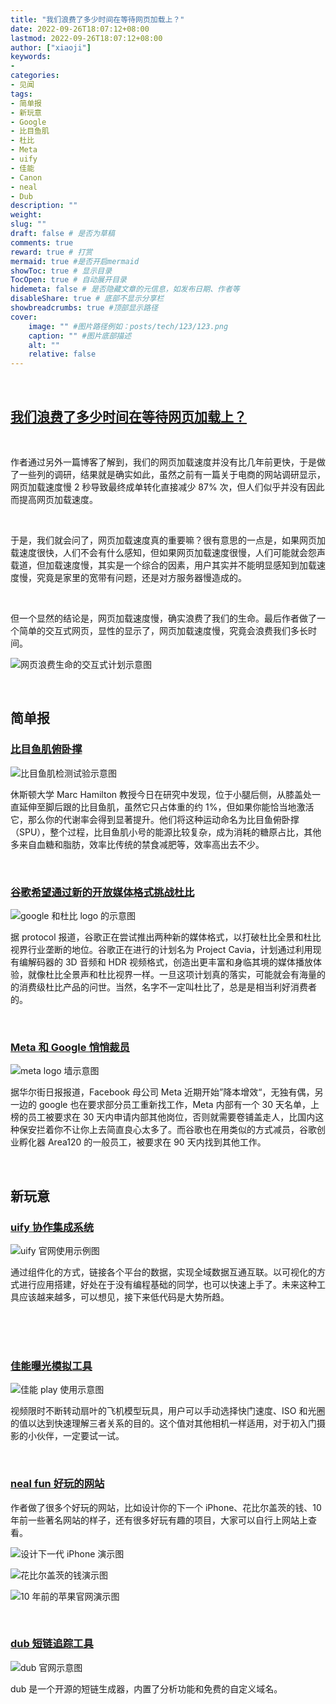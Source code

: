 ```yaml
---
title: "我们浪费了多少时间在等待网页加载上？"
date: 2022-09-26T18:07:12+08:00
lastmod: 2022-09-26T18:07:12+08:00
author: ["xiaoji"]
keywords: 
- 
categories: 
- 见闻
tags: 
- 简单报
- 新玩意
- Google
- 比目鱼肌
- 杜比
- Meta
- uify
- 佳能
- Canon
- neal
- Dub
description: ""
weight:
slug: ""
draft: false # 是否为草稿
comments: true
reward: true # 打赏
mermaid: true #是否开启mermaid
showToc: true # 显示目录
TocOpen: true # 自动展开目录
hidemeta: false # 是否隐藏文章的元信息，如发布日期、作者等
disableShare: true # 底部不显示分享栏
showbreadcrumbs: true #顶部显示路径
cover:
    image: "" #图片路径例如：posts/tech/123/123.png
    caption: "" #图片底部描述
    alt: ""
    relative: false
---
```




<br/>

## [我们浪费了多少时间在等待网页加载上？](https://www.datafantic.com/how-much-time-do-we-waste-waiting-for-websites-to-load/)

<br/>

作者通过另外一篇博客了解到，我们的网页加载速度并没有比几年前更快，于是做了一些列的调研，结果就是确实如此，虽然之前有一篇关于电商的网站调研显示，网页加载速度慢 2 秒导致最终成单转化直接减少 87% 次，但人们似乎并没有因此而提高网页加载速度。

<br/>

于是，我们就会问了，网页加载速度真的重要嘛？很有意思的一点是，如果网页加载速度很快，人们不会有什么感知，但如果网页加载速度很慢，人们可能就会怨声载道，但加载速度慢，其实是一个综合的因素，用户其实并不能明显感知到加载速度慢，究竟是家里的宽带有问题，还是对方服务器慢造成的。

<br/>

但一个显然的结论是，网页加载速度慢，确实浪费了我们的生命。最后作者做了一个简单的交互式网页，显性的显示了，网页加载速度慢，究竟会浪费我们多长时间。

![网页浪费生命的交互式计划示意图](0dc70c76.png)


<br/>

## 简单报

### [比目鱼肌俯卧撑](https://stories.uh.edu/2022-soleus-pushup/index.html)

![比目鱼肌检测试验示意图](46878942.png)

休斯顿大学 Marc Hamilton 教授今日在研究中发现，位于小腿后侧，从膝盖处一直延伸至脚后跟的比目鱼肌，虽然它只占体重的约 1%，但如果你能恰当地激活它，那么你的代谢率会得到显著提升。他们将这种运动命名为比目鱼俯卧撑（SPU），整个过程，比目鱼肌小号的能源比较复杂，成为消耗的糖原占比，其他多来自血糖和脂肪，效率比传统的禁食减肥等，效率高出去不少。

<br/>

### [谷歌希望通过新的开放媒体格式挑战杜比](https://www.protocol.com/entertainment/google-dolby-atmos-vision-project-caviar)

![google 和杜比 logo 的示意图](2217fe88.png)

据 protocol 报道，谷歌正在尝试推出两种新的媒体格式，以打破杜比全景和杜比视界行业垄断的地位。谷歌正在进行的计划名为 Project Cavia，计划通过利用现有编解码器的 3D 音频和 HDR 视频格式，创造出更丰富和身临其境的媒体播放体验，就像杜比全景声和杜比视界一样。一旦这项计划真的落实，可能就会有海量的的消费级杜比产品的问世。当然，名字不一定叫杜比了，总是是相当利好消费者的。

<br/>

### [Meta 和 Google 悄悄裁员](https://www.wsj.com/articles/meta-and-google-are-cutting-staff-just-dont-mention-layoffs-11663778729)

![meta logo 墙示意图](fdee42e6.png)

据华尔街日报报道，Facebook 母公司 Meta 近期开始”降本增效“，无独有偶，另一边的 google 也在要求部分员工重新找工作，Meta 内部有一个 30 天名单，上榜的员工被要求在 30 天内申请内部其他岗位，否则就需要卷铺盖走人，比国内这种保安拦着你不让你上去简直良心太多了。而谷歌也在用类似的方式减员，谷歌创业孵化器 Area120 的一般员工，被要求在 90 天内找到其他工作。

<br/>

## 新玩意

### [uify 协作集成系统](https://uify.io/)

![uify 官网使用示例图](b4d5b39b.png)

通过组件化的方式，链接各个平台的数据，实现全域数据互通互联。以可视化的方式进行应用搭建，好处在于没有编程基础的同学，也可以快速上手了。未来这种工具应该越来越多，可以想见，接下来低代码是大势所趋。

<br/>

<br/>

<br/>

### [佳能曝光模拟工具](http://www.canonoutsideofauto.ca/play/)

![佳能 play 使用示意图](d31098c2.png)

视频限时不断转动扇叶的飞机模型玩具，用户可以手动选择快门速度、ISO 和光圈的值以达到快速理解三者关系的目的。这个值对其他相机一样适用，对于初入门摄影的小伙伴，一定要试一试。

<br/>

### [neal fun 好玩的网站](https://neal.fun/)

作者做了很多个好玩的网站，比如设计你的下一个 iPhone、花比尔盖茨的钱、10 年前一些著名网站的样子，还有很多好玩有趣的项目，大家可以自行上网站上查看。

![设计下一代 iPhone 演示图](57441566.png)

![花比尔盖茨的钱演示图](374c782b.png)

![10 年前的苹果官网演示图](38454e5f.png)

<br/>

### [dub 短链追踪工具](https://dub.sh/)

![dub 官网示意图](25156c6b.png)

dub 是一个开源的短链生成器，内置了分析功能和免费的自定义域名。

<br/>

<br/>

